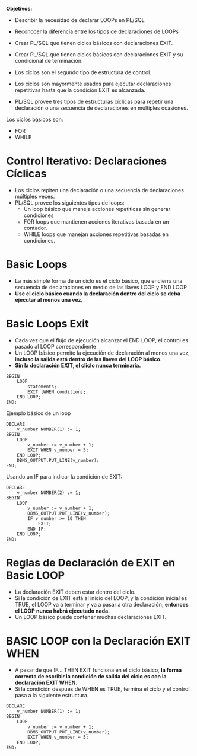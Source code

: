 
**Objetivos:**

- Describir la necesidad de declarar LOOPs en PL/SQL
- Reconocer la diferencia entre los tipos de declaraciones de LOOPs
- Crear PL/SQL que tienen ciclos básicos con declaraciones EXIT.
- Crear PL/SQL que tienen ciclos básicos con declaraciones EXIT y su condicional de terminación.

- Los ciclos son el segundo tipo de estructura de control.
- Los ciclos son mayormente usados para ejecutar declaraciones repetitivas hasta que la condición EXIT es alcanzada.
- PL/SQL provee tres tipos de estructuras cíclicas para repetir una declaración o una secuencia de declaraciones en múltiples ocasiones.

Los ciclos básicos son:
- FOR
- WHILE

# Control Iterativo: Declaraciones Cíclicas

- Los ciclos repiten una declaración o una secuencia de declaraciones múltiples veces.
- PL/SQL provee los siguientes tipos de loops:
	- Un loop básico que maneja acciones repetiticas sin generar condiciones
	- FOR loops que mantienen acciones iterativas basada en un contador.
	- WHILE loops que manejan acciones repetitivas basadas en condiciones.

# Basic Loops

- La más simple forma de un ciclo es el ciclo básico, que encierra una secuencia de declaraciones en medio de las llaves LOOP y END LOOP
- **Use el ciclo básico cuando la declaración dentro del ciclo se deba ejecutar al menos una vez.**

# Basic Loops Exit

- Cada vez que el flujo de ejecución alcanzar el END LOOP, el control es pasado al LOOP correspondiente 
- Un LOOP básico permite la ejecución de declaración al menos una vez, **incluso la salida está dentro de las llaves del LOOP básico.**
- **Sin la declaración EXIT, el cliclo nunca terminaría.**

```
BEGIN
	LOOP 
		statements;
		EXIT [WHEN condition];
	END LOOP;
END;
```

Ejemplo básico de un loop

```
DECLARE 
	v_number NUMBER(1) := 1;
BEGIN
	LOOP
		v_number := v_number + 1;
		EXIT WHEN v_number = 5;
	END LOOP;
	DBMS_OUTPUT.PUT_LINE(v_number);
END;
```

Usando un IF para indicar la condición de EXIT:

```
DECLARE 
	v_number NUMBER(2) := 1;
BEGIN
	LOOP
		v_number := v_number + 1;
        DBMS_OUTPUT.PUT_LINE(v_number);
		IF v_number >= 10 THEN 
            EXIT;
        END IF;
    END LOOP;
END;
```

# Reglas de Declaración de EXIT en Basic LOOP

- La declaración EXIT deben estar dentro del ciclo.
- Si la condición de EXIT está al inicio del LOOP, y la condición inicial es TRUE, el LOOP va a terminar y va a pasar a otra declaración, **entonces el LOOP nunca habrá ejecutado nada.**
- Un LOOP básico puede contener muchas declaraciones EXIT.

# BASIC LOOP con la Declaración EXIT WHEN

- A pesar de que IF... THEN EXIT funciona en el ciclo básico, **la forma correcta de escribir la condición de salida del ciclo es con la declaración EXIT WHEN.**
- Si la condición después de WHEN es TRUE, termina el ciclo y el control pasa a la siguiente estructura.

```
DECLARE 
	v_number NUMBER(1) := 1;
BEGIN
	LOOP
		v_number := v_number + 1;
		DBMS_OUTPUT.PUT_LINE(v_number);
		EXIT WHEN v_number = 5;
	END LOOP;
END;
```


















